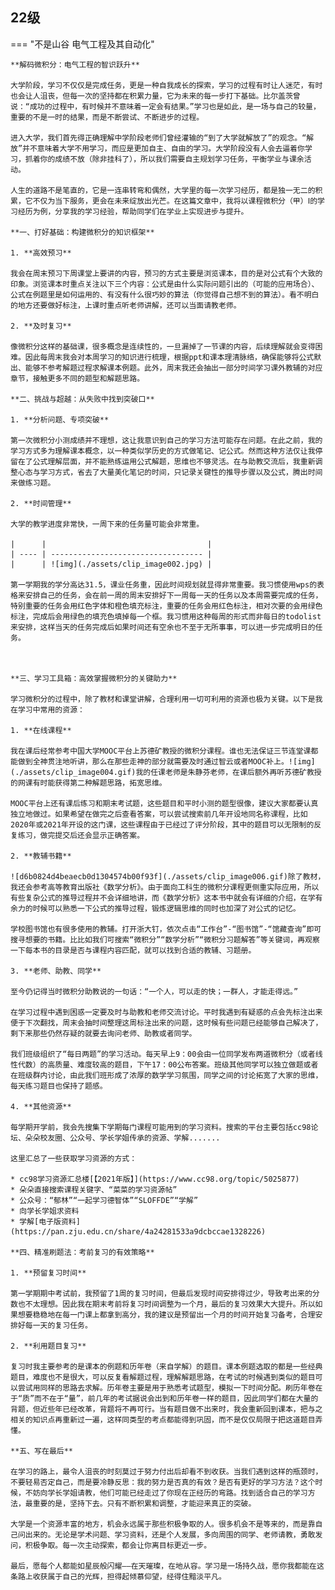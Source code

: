 ## 22级

=== "不是山谷 电气工程及其自动化"

    **解码微积分：电气工程的智识跃升**

    大学阶段，学习不仅仅是完成任务，更是一种自我成长的探索，学习的过程有时让人迷茫，有时也会让人沮丧，但每一次的坚持都在积累力量，它为未来的每一步打下基础。比尔盖茨曾说：“成功的过程中，有时候并不意味着一定会有结果。”学习也是如此，是一场与自己的较量，重要的不是一时的结果，而是不断尝试、不断进步的过程。

    进入大学，我们首先得正确理解中学阶段老师们曾经灌输的“到了大学就解放了”的观念。“解放”并不意味着大学不用学习，而应是更加自主、自由的学习。大学阶段没有人会去逼着你学习，抓着你的成绩不放（除非挂科了），所以我们需要自主规划学习任务，平衡学业与课余活动。

    人生的道路不是笔直的，它是一连串转弯和偶然，大学里的每一次学习经历，都是独一无二的积累，它不仅为当下服务，更会在未来绽放出光芒。在这篇文章中，我将以课程微积分（甲）Ⅰ的学习经历为例，分享我的学习经验，帮助同学们在学业上实现进步与提升。

    **一、打好基础：构建微积分的知识框架**

    1. **高效预习**

    我会在周末预习下周课堂上要讲的内容，预习的方式主要是浏览课本，目的是对公式有个大致的印象。浏览课本时重点关注以下三个内容：公式是由什么实际问题引出的（可能的应用场合）、公式在例题里是如何运用的、有没有什么很巧妙的算法（你觉得自己想不到的算法）。看不明白的地方还要做好标注，上课时重点听老师讲解，还可以当面请教老师。

    2. **及时复习**

    像微积分这样的基础课，很多概念是连续性的，一旦漏掉了一节课的内容，后续理解就会变得困难。因此每周末我会对本周学习的知识进行梳理，根据ppt和课本理清脉络，确保能够将公式默出、能够不参考解题过程求解课本例题。此外，周末我还会抽出一部分时间学习课外教辅的对应章节，接触更多不同的题型和解题思路。

    **二、挑战与超越：从失败中找到突破口**

    1. **分析问题、专项突破**

    第一次微积分小测成绩并不理想，这让我意识到自己的学习方法可能存在问题。在此之前，我的学习方式多为理解课本概念，以一种类似学历史的方式做笔记、记公式。然而这种方法仅让我停留在了公式理解层面，并不能熟练运用公式解题，思维也不够灵活。在与助教交流后，我重新调整心态与学习方式，省去了大量美化笔记的时间，只记录关键性的推导步骤以及公式，腾出时间来做练习题。

    2. **时间管理**

    大学的教学进度非常快，一周下来的任务量可能会非常重。 

    |      |                                    |
    | ---- | ---------------------------------- |
    |      | ![img](./assets/clip_image002.jpg) |

    第一学期我的学分高达31.5，课业任务重，因此时间规划就显得非常重要。我习惯使用wps的表格来安排自己的任务，会在前一周的周末安排好下一周每一天的任务以及本周需要完成的任务，特别重要的任务会用红色字体和橙色填充标注，重要的任务会用红色标注，相对次要的会用绿色标注，完成后会用绿色的填充色填掉每一个框。我习惯用这种每周的形式而非每日的todolist来安排，这样当天的任务完成后如果时间还有空余也不至于无所事事，可以进一步完成明日的任务。



    **三、学习工具箱：高效掌握微积分的关键助力**

    学习微积分的过程中，除了教材和课堂讲解，合理利用一切可利用的资源也极为关键。以下是我在学习中常用的资源：

    1. **在线课程**

    我在课后经常参考中国大学MOOC平台上苏德矿教授的微积分课程。谁也无法保证三节连堂课都能做到全神贯注地听讲，那么在那些走神的部分就需要及时通过智云或者MOOC补上。![img](./assets/clip_image004.gif)我的任课老师是朱静芬老师，在课后额外再听苏德矿教授的网课有时能获得第二种解题思路，拓宽思维。

    MOOC平台上还有课后练习和期末考试题，这些题目和平时小测的题型很像，建议大家都要认真独立地做过。如果希望在做完之后查看答案，可以尝试搜索前几年开设地同名称课程，比如2020年或2021年开设的这门课，这些课程由于已经过了评分阶段，其中的题目可以无限制的反复练习，做完提交后还会显示正确答案。

    2. **教辅书籍**

    ![d6b0824d4beaecb0d1304574b00f93f](./assets/clip_image006.gif)除了教材，我还会参考高等教育出版社《数学分析》。由于面向工科生的微积分课程更侧重实际应用，所以有些复杂公式的推导过程并不会详细地讲，而《数学分析》这本书中就会有详细的介绍，在学有余力的时候可以熟悉一下公式的推导过程，锻炼逻辑思维的同时也加深了对公式的记忆。

    学校图书馆也有很多使用的教辅。打开浙大钉，依次点击“工作台”-“图书馆”-“馆藏查询”即可搜寻想要的书籍。比比如我们可搜索“微积分”“数学分析”“微积分习题解答”等关键词，再观察一下每本书的目录是否与课程内容匹配，就可以找到合适的教辅、习题册。

    3. **老师、助教、同学**

    至今仍记得当时微积分助教说的一句话：“一个人，可以走的快；一群人，才能走得远。”

    在学习过程中遇到困惑一定要及时与助教和老师交流讨论。平时我遇到有疑惑的点会先标注出来便于下次翻找，周末会抽时间整理这周标注出来的问题，这时候有些问题已经能够自己解决了，剩下来那些仍然存疑的就要去询问老师、助教或者同学。

    我们班级组织了“每日两题”的学习活动。每天早上9：00会由一位同学发布两道微积分（或者线性代数）的高质量、难度较高的题目，下午17：00公布答案。班级其他同学可以独立做题或者在班级群内讨论，由此我们班形成了浓厚的数学学习氛围，同学之间的讨论拓宽了大家的思维，每天练习题目也保持了题感。

    4. **其他资源**

    每学期开学前，我会先搜集下学期每门课程可能用到的学习资料。搜索的平台主要包括cc98论坛、朵朵校友圈、公众号、学长学姐传承的资源、学解.......

    这里汇总了一些获取学习资源的方式：

    * cc98学习资源汇总楼[【2021年版】](https://www.cc98.org/topic/5025877)
    * 朵朵直接搜索课程关键字、“菜菜的学习资源帖”
    * 公众号：“郁林”“一起学习德智体”“SLOFFDE”“学解”
    * 向学长学姐求资料
    * 学解[电子版资料](https://pan.zju.edu.cn/share/4a24281533a9dcbccae1328226)

    **四、精准刷题法：考前复习的有效策略**

    1. **预留复习时间**

    第一学期期中考试前，我预留了1周的复习时间，但最后发现时间安排得过少，导致考出来的分数也不太理想。因此我在期末考前将复习时间调整为一个月，最后的复习效果大大提升。所以如果想要稳稳地在每一门课上都拿到高分，我的建议是预留出一个月的时间开始复习备考，合理安排好每一天的复习任务。

    2. **利用题目复习**

    复习时我主要参考的是课本的例题和历年卷（来自学解）的题目。课本例题选取的都是一些经典题目，难度也不是很大，可以反复看解题过程，理解解题思路，在考试的时候遇到类似的题目可以尝试用同样的思路去求解。历年卷主要是用于熟悉考试题型，模拟一下时间分配。刷历年卷在于“质”而不在于“量”，前几年的考试据说会出到和历年卷一样的题目，因此同学们都在大量的背题，但近些年已经改革，背题将不再可行。当有题目做不出来时，我会重新回到课本，把与之相关的知识点再重新过一遍，这样同类型的考点都能得到巩固，而不是仅仅局限于把这道题目弄懂。

    **五、写在最后**

    在学习的路上，最令人沮丧的时刻莫过于努力付出后却看不到收获。当我们遇到这样的瓶颈时，不要轻易否定自己，而是要冷静反思：我的努力是否真的有效？是否有更好的学习方法？这个时候，不妨向学长学姐请教，他们可能已经走过了你现在正经历的弯路。找到适合自己的学习方法，最重要的是，坚持下去。只有不断积累和调整，才能迎来真正的突破。

    大学是一个资源丰富的地方，机会永远属于那些积极争取的人。很多机会不是等来的，而是靠自己问出来的。无论是学术问题、学习资料，还是个人发展，多向周围的同学、老师请教，勇敢发问，积极争取。每一次主动探索，都会让你离目标更近一步。

    最后，愿每个人都能如星辰般闪耀——在天璀璨，在地从容。学习是一场持久战，愿你我都能在这条路上收获属于自己的光辉，担得起倾慕仰望，经得住黯淡平凡。
